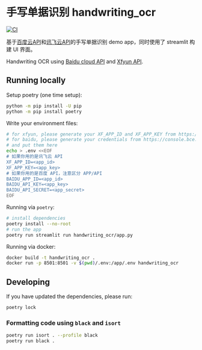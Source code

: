 # 手写单据识别 handwriting_ocr

[![CI](https://github.com/Blacklake-Tech/handwriting_ocr/actions/workflows/ci.yml/badge.svg)](https://github.com/Blacklake-Tech/handwriting_ocr/actions/workflows/ci.yml)

基于[百度云API][baidu]和[讯飞云API][xf]的手写单据识别 demo app，同时使用了 streamlit 构建 UI 界面。

Handwriting OCR using [Baidu cloud API][baidu] and [Xfyun API][xf].

## Running locally

Setup poetry (one time setup):

```bash
python -m pip install -U pip
python -m pip install poetry
```

Write your environment files:

```bash
# for xfyun, please generate your XF_APP_ID and XF_APP_KEY from https://www.xfyun.cn/doc/platform/quickguide.html
# for baidu, please generate your credentials from https://console.bce.baidu.com/ai/#/ai/ocr/app/list
# and put them here
echo > .env <<EOF
# 如果你用的是讯飞云 API
XF_APP_ID=<app_id>
XF_APP_KEY=<app_key>
# 如果你用的是百度 API，注意区分 APP/API
BAIDU_APP_ID=<app_id>
BAIDU_API_KEY=<app_key>
BAIDU_API_SECRET=<app_secret>
EOF
```

Running via `poetry`:

```bash
# install dependencies
poetry install --no-root
# run the app
poetry run streamlit run handwriting_ocr/app.py
```

Running via docker:

```bash
docker build -t handwriting_ocr .
docker run -p 8501:8501 -v $(pwd)/.env:/app/.env handwriting_ocr
```

## Developing

If you have updated the dependencies, please run:

```bash
poetry lock
```

### Formatting code using `black` and `isort`

```bash
poetry run isort . --profile black
poetry run black .
```

[baidu]: https://cloud.baidu.com/doc/OCR/s/Al1zvpylt
[xf]: https://www.xfyun.cn/doc/words/wordRecg/API.html
